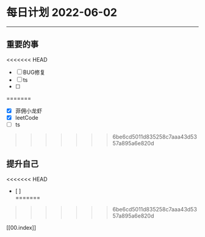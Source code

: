 #  每日计划 2022-06-02
---
## 重要的事
<<<<<<< HEAD
- [ ]  BUG修复
- [ ]  ts
- [ ]  
=======
- [x]  菲佣小龙虾
- [x]  leetCode
- [ ]  ts
>>>>>>> 6be6cd5011d835258c7aaa43d5357a895a6e820d



## 提升自己
<<<<<<< HEAD
- [ ]  
=======

>>>>>>> 6be6cd5011d835258c7aaa43d5357a895a6e820d
  



[[00.index]]









